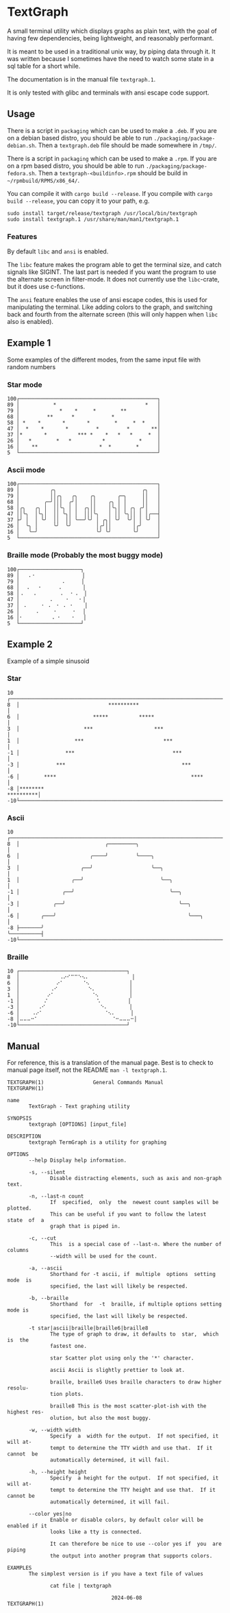 # TextGraph

A small terminal utility which displays graphs as plain text,
with the goal of having few dependencies,
being lightweight, and reasonably performant.

It is meant to be used in a traditional unix way, 
by piping data through it.
It was written because I sometimes have the need to
watch some state in a sql table for a short while.

The documentation is in the manual file `textgraph.1`.

It is only tested with glibc and terminals with ansi escape code support.

## Usage
There is a script in `packaging` which can be used to make a `.deb`.
If you are on a debian based distro, you should be able to run `./packaging/package-debian.sh`.
Then a `textgraph.deb` file should be made somewhere in `/tmp/`.

There is a script in `packaging` which can be used to make a `.rpm`.
If you are on a rpm based distro, you should be able to run `./packaging/package-fedora.sh`.
Then a `textgraph-<buildinfo>.rpm` should be build in `~/rpmbuild/RPMS/x86_64/`.

You can compile it with `cargo build --release`.
If you compile with `cargo build --release`, you can copy it to your path, e.g. 
```
sudo install target/release/textgraph /usr/local/bin/textgraph
sudo install textgraph.1 /usr/share/man/man1/textgraph.1
```

### Features

By default `libc` and `ansi` is enabled.

The `libc` feature makes the program able to get the terminal size,
and catch signals like SIGINT.
The last part is needed if you want the program to use the alternate screen
in filter-mode.
It does not currently use the `libc`-crate, but it does use c-functions.

The `ansi` feature enables the use of ansi escape codes,
this is used for manipulating the terminal. 
Like adding colors to the graph,
and switching back and fourth from the alternate screen 
(this will only happen when `libc` also is enabled).

## Example 1
Some examples of the different modes, from the same input file with random numbers
### Star mode
```
100┌─────────────────────────────────────────────┐
89 │           *                             *   │
79 │             *    *     *        **          │
68 │         **      *            *              │
58 │ *    *       *       *        *     *  *    │
47 │  *    *       *         *         *       **│
37 │*       *          *** *    *   *   *     *  │
26 │   *        *   *          *           *     │
16 │    **                    *  *        *      │
5  └─────────────────────────────────────────────┘
```
### Ascii mode
```
100┌─────────────────────────────────────────────┐
89 │          ╭╮                            ╭╮   │
79 │          ││╭╮   ╭╮    ╭╮       ╭─╮     ││   │
68 │        ╭─╯│││  ╭╯│    ││    ╭╮ │ │     ││   │
58 │╭╮   ╭╮ │  ││╰╮ │ │  ╭╮││    │╰╮│ │ ╭╮ ╭╯│   │
47 ││╰╮  │╰╮│  ││ ╰╮│ │  │││╰╮   │ ││ ╰╮││ │ │╭──┤
37 ├╯ │  │ ╰╯  ││  ││ ╰──╯╰╯ │ ╭╮│ ╰╯  ╰╯│ │ ╰╯  │
26 │  ╰╮ │     ╰╯  ╰╯        │╭╯││       │╭╯     │
16 │   ╰─╯                   ╰╯ ╰╯       ╰╯      │
5  └─────────────────────────────────────────────┘
```
### Braille mode (Probably the most buggy mode)
```
100┌────────────────────┐
89 │   ⠄⠂               │
79 │              ⠄     │
68 │  ⠠   ⠂     ⠠       │
58 │⠠   ⠠        ⠄  ⠂⠠  │
47 │          ⠄    ⠂   ⠂│
37 │ ⠠     ⠂ ⠄ ⠐ ⠠ ⠐    │
26 │     ⠠     ⠂     ⠂  │
16 │⠂         ⠠ ⠂   ⠐   │
5  └────────────────────┘
```

## Example 2
Example of a simple sinusoid
### Star
```
10 ┌──────────────────────────────────────────────────────────────────────┐
8  │                             **********                               │
6  │                        *****          *****                          │
3  │                     ***                    ***                       │
1  │                  ***                          ***                    │
-1 │               ***                                ***                 │
-3 │            ***                                      ***              │
-6 │        ****                                            ****          │
-8 │********                                                    **********│
-10└──────────────────────────────────────────────────────────────────────┘
```
### Ascii
```
10 ┌──────────────────────────────────────────────────────────────────────┐
8  │                            ╭─────────╮                               │
6  │                       ╭────╯         ╰────╮                          │
3  │                    ╭──╯                   ╰──╮                       │
1  │                 ╭──╯                         ╰──╮                    │
-1 │              ╭──╯                               ╰──╮                 │
-3 │           ╭──╯                                     ╰──╮              │
-6 │       ╭───╯                                           ╰───╮          │
-8 ├───────╯                                                   ╰──────────┤
-10└──────────────────────────────────────────────────────────────────────┘
```
### Braille
```
10 ┌───────────────────────────────────┐
8  │             ⠠⠔⠊⠉⠉⠑⠢⠄              │
6  │            ⠔⠁      ⠈⠢             │
3  │          ⠠⠊          ⠑⠄           │
1  │         ⠔⠁            ⠈⠢          │
-1 │        ⠌                ⠡         │
-3 │      ⠠⠊                  ⠑⠄       │
-6 │    ⠠⠔⠁                    ⠈⠢⠄     │
-8 │⠤⠤⠤⠒⠁                        ⠈⠒⠤⠤⠤⠒│
-10└───────────────────────────────────┘
```

## Manual
For reference, this is a translation of the manual page.
Best is to check to manual page itself, not the README `man -l textgraph.1`.
```
TEXTGRAPH(1)                General Commands Manual               TEXTGRAPH(1)

name
       TextGraph - Text graphing utility

SYNOPSIS
       textgraph [OPTIONS] [input_file]

DESCRIPTION
       textgraph TermGraph is a utility for graphing

OPTIONS
       --help Display help information.

       -s, --silent
              Disable distracting elements, such as axis and non-graph text.

       -n, --last-n count
              If  specified,  only  the  newest count samples will be plotted.
              This can be useful if you want to follow the latest state  of  a
              graph that is piped in.

       -c, --cut
              This  is a special case of --last-n. Where the number of columns
              --width will be used for the count.

       -a, --ascii
              Shorthand for -t ascii, if  multiple  options  setting  mode  is
              specified, the last will likely be respected.

       -b, --braille
              Shorthand  for  -t  braille, if multiple options setting mode is
              specified, the last will likely be respected.

       -t star|ascii|braille|braille6|braille8
              The type of graph to draw, it defaults to  star,  which  is  the
              fastest one.

              star Scatter plot using only the '*' character.

              ascii Ascii is slightly prettier to look at.

              braille, braille6 Uses braille characters to draw higher resolu‐
              tion plots.

              braille8 This is the most scatter-plot-ish with the highest res‐
              olution, but also the most buggy.

       -w, --width width
              Specify  a  width for the output.  If not specified, it will at‐
              tempt to determine the TTY width and use that.  If it cannot  be
              automatically determined, it will fail.

       -h, --height height
              Specify  a height for the output.  If not specified, it will at‐
              tempt to determine the TTY height and use that.  If it cannot be
              automatically determined, it will fail.

       --color yes|no
              Enable or disable colors, by default color will be enabled if it
              looks like a tty is connected.

              It can therefore be nice to use --color yes if  you  are  piping
              the output into another program that supports colors.

EXAMPLES
       The simplest version is if you have a text file of values

              cat file | textgraph

                                  2024-06-08                      TEXTGRAPH(1)
```
